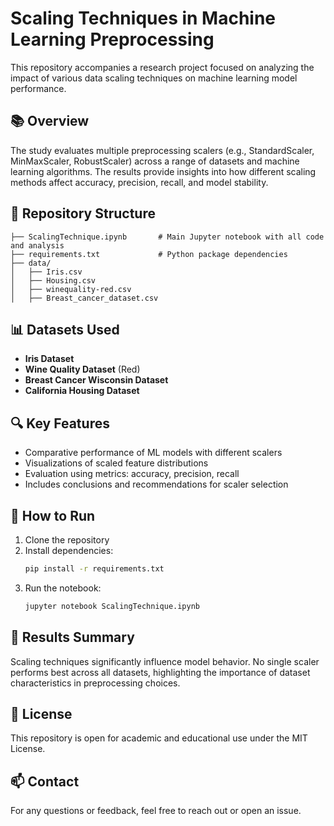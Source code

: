 
# Scaling Techniques in Machine Learning Preprocessing

This repository accompanies a research project focused on analyzing the impact of various data scaling techniques on machine learning model performance.

## 📚 Overview

The study evaluates multiple preprocessing scalers (e.g., StandardScaler, MinMaxScaler, RobustScaler) across a range of datasets and machine learning algorithms. The results provide insights into how different scaling methods affect accuracy, precision, recall, and model stability.

## 📁 Repository Structure

```
├── ScalingTechnique.ipynb       # Main Jupyter notebook with all code and analysis
├── requirements.txt             # Python package dependencies
├── data/
│   ├── Iris.csv
│   ├── Housing.csv
│   ├── winequality-red.csv
│   ├── Breast_cancer_dataset.csv
```

## 📊 Datasets Used

- **Iris Dataset**
- **Wine Quality Dataset** (Red)
- **Breast Cancer Wisconsin Dataset**
- **California Housing Dataset**

## 🔍 Key Features

- Comparative performance of ML models with different scalers
- Visualizations of scaled feature distributions
- Evaluation using metrics: accuracy, precision, recall
- Includes conclusions and recommendations for scaler selection

## 🚀 How to Run

1. Clone the repository
2. Install dependencies:
    ```bash
    pip install -r requirements.txt
    ```
3. Run the notebook:
    ```bash
    jupyter notebook ScalingTechnique.ipynb
    ```

## 📌 Results Summary

Scaling techniques significantly influence model behavior. No single scaler performs best across all datasets, highlighting the importance of dataset characteristics in preprocessing choices.

## 📎 License

This repository is open for academic and educational use under the MIT License.

## 📫 Contact

For any questions or feedback, feel free to reach out or open an issue.

